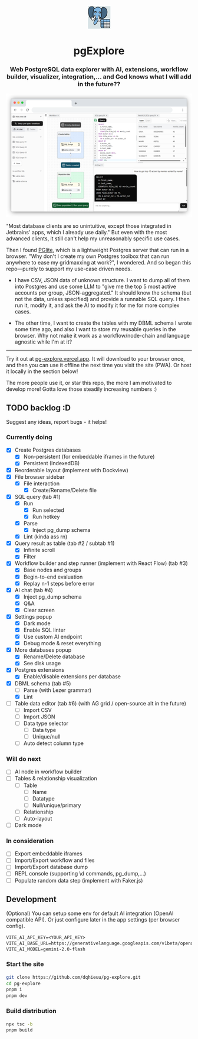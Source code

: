 <div align="center">
    <img width="64" alt="pg-explore logo" src="./public/pwa-64x64.png">
    <h1>pgExplore</h1>
</div>

<h3 align="center">Web PostgreSQL data explorer with AI, extensions, workflow builder, visualizer, integration,... and God knows what I will add in the future??</h3>

![Demo screenshot](./public/demo1.png)

"Most database clients are so unintuitive, except those integrated in Jetbrains' apps, which I already use daily." But even with the most advanced clients, it still can't help my unreasonably specific use cases. 

Then I found [PGlite](https://github.com/electric-sql/pglite), which is a lightweight Postgres server that can run in a browser. "Why don't I create my own Postgres toolbox that can run anywhere to ease my gridmaxxing at work?", I wondered. And so began this repo—purely to support my use-case driven needs.

- I have CSV, JSON data of unknown structure. I want to dump all of them into Postgres and use some LLM to "give me the top 5 most active accounts per group, JSON-aggregated." It should know the schema (but not the data, unless specified) and provide a runnable SQL query. I then run it, modify it, and ask the AI to modify it for me for more complex cases.

- The other time, I want to create the tables with my DBML schema I wrote some time ago, and also I want to store my reusable queries in the browser. Why not make it work as a workflow/node-chain and language agnostic while I'm at it?

---

Try it out at [pg-explore.vercel.app](https://pg-explore.vercel.app). It will download to your browser once, and then you can use it offline the next time you visit the site (PWA). Or host it locally in the section below!

The more people use it, or star this repo, the more I am motivated to develop more! Gotta love those steadily increasing numbers :)

## TODO backlog :D
Suggest any ideas, report bugs - it helps!

### Currently doing
- [x] Create Postgres databases
  - [x] Non-persistent (for embeddable iframes in the future)
  - [x] Persistent (IndexedDB)
- [x] Reorderable layout (implement with Dockview)
- [x] File browser sidebar
  - [x] File interaction
    - [x] Create/Rename/Delete file
- [x] SQL query (tab #1)
  - [x] Run
    - [x] Run selected
    - [x] Run hotkey
  - [x] Parse
    - [x] Inject pg_dump schema
  - [x] Lint (kinda ass rn)
- [x] Query result as table (tab #2 / subtab #1)
  - [x] Infinite scroll
  - [x] Filter
- [x] Workflow builder and step runner (implement with React Flow) (tab #3)
  - [x] Base nodes and groups
  - [x] Begin-to-end evaluation
  - [x] Replay n-1 steps before error
- [x] AI chat (tab #4)
  - [x] Inject pg_dump schema
  - [x] Q&A
  - [x] Clear screen
- [x] Settings popup
  - [x] Dark mode
  - [x] Enable SQL linter
  - [x] Use custom AI endpoint
  - [x] Debug mode & reset everything
- [x] More databases popup
  - [x] Rename/Delete database
  - [x] See disk usage
- [x] Postgres extensions
  - [x] Enable/disable extensions per database
- [x] DBML schema (tab #5)
  - [ ] Parse (with Lezer grammar)
  - [x] Lint
- [ ] Table data editor (tab #6) (with AG grid / open-source alt in the future)
  - [ ] Import CSV
  - [ ] Import JSON
  - [ ] Data type selector
    - [ ] Data type
    - [ ] Unique/null
  - [ ] Auto detect column type

### Will do next
- [ ] AI node in workflow builder
- [ ] Tables & relationship visualization
  - [ ] Table
    - [ ] Name
    - [ ] Datatype
    - [ ] Null/unique/primary
  - [ ] Relationship
  - [ ] Auto-layout
- [ ] Dark mode

### In consideration
- [ ] Export embeddable iframes
- [ ] Import/Export workflow and files
- [ ] Import/Export database dump
- [ ] REPL console (supporting \d commands, pg_dump,...)
- [ ] Populate random data step (implement with Faker.js)

## Development

(Optional) You can setup some env for default AI integration (OpenAI compatible API). Or just configure later in the app settings (per browser config).
```
VITE_AI_API_KEY=<YOUR_API_KEY>
VITE_AI_BASE_URL=https://generativelanguage.googleapis.com/v1beta/openai
VITE_AI_MODEL=gemini-2.0-flash
```

### Start the site

```bash
git clone https://github.com/dqhieuu/pg-explore.git
cd pg-explore
pnpm i
pnpm dev
```

### Build distribution

```bash
npx tsc -b
pnpm build
```
